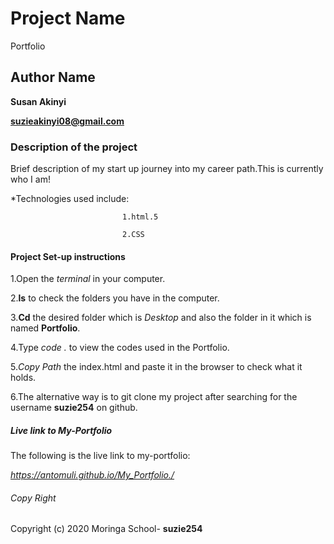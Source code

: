  # Project Name

 Portfolio

 ## Author Name

 **Susan Akinyi**

 **suzieakinyi08@gmail.com**


 ### Description of the project

 Brief description of my start up journey into my career path.This is currently who I am!

 *Technologies used include: 

                             1.html.5

                             2.CSS

 #### Project Set-up instructions

 1.Open the *terminal* in your computer.

 2.**ls** to check the folders you have in the computer.

 3.**Cd** the desired folder which is *Desktop* and also the folder in it which is named **Portfolio**.

 4.Type *code .* to view the codes used in the Portfolio.

 5.*Copy Path* the index.html and paste it in the browser to check what it holds.

 6.The alternative way is to git clone my project after searching for the username **suzie254** on github.

 ##### Live link to My-Portfolio

 The following is the live link to my-portfolio:

 *https://antomuli.github.io/My_Portfolio./*

###### Copy Right 

Copyright (c) 2020 Moringa School- **suzie254**
